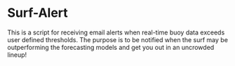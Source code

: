 # Surf-Alert

This is a script for receiving email alerts when real-time buoy data exceeds user defined thresholds. The purpose is to be notified when the surf may be outperforming the forecasting models and get you out in an uncrowded lineup!
